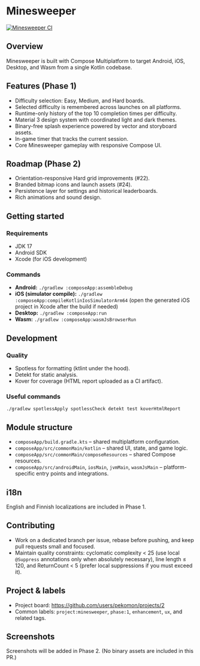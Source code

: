 # Minesweeper

[![Minesweeper CI](https://github.com/pekomon/Compose-Multiplatform-Projects/actions/workflows/minesweeper-ci.yml/badge.svg)](https://github.com/pekomon/Compose-Multiplatform-Projects/actions/workflows/minesweeper-ci.yml)

## Overview
Minesweeper is built with Compose Multiplatform to target Android, iOS, Desktop, and Wasm from a single Kotlin codebase.

## Features (Phase 1)
- Difficulty selection: Easy, Medium, and Hard boards.
- Selected difficulty is remembered across launches on all platforms.
- Runtime-only history of the top 10 completion times per difficulty.
- Material 3 design system with coordinated light and dark themes.
- Binary-free splash experience powered by vector and storyboard assets.
- In-game timer that tracks the current session.
- Core Minesweeper gameplay with responsive Compose UI.

## Roadmap (Phase 2)
- Orientation-responsive Hard grid improvements (#22).
- Branded bitmap icons and launch assets (#24).
- Persistence layer for settings and historical leaderboards.
- Rich animations and sound design.

## Getting started
### Requirements
- JDK 17
- Android SDK
- Xcode (for iOS development)

### Commands
- **Android:** `./gradlew :composeApp:assembleDebug`
- **iOS (simulator compile):** `./gradlew :composeApp:compileKotlinIosSimulatorArm64` (open the generated iOS project in Xcode after the build if needed)
- **Desktop:** `./gradlew :composeApp:run`
- **Wasm:** `./gradlew :composeApp:wasmJsBrowserRun`

## Development
### Quality
- Spotless for formatting (ktlint under the hood).
- Detekt for static analysis.
- Kover for coverage (HTML report uploaded as a CI artifact).

### Useful commands
`./gradlew spotlessApply spotlessCheck detekt test koverHtmlReport`

## Module structure
- `composeApp/build.gradle.kts` – shared multiplatform configuration.
- `composeApp/src/commonMain/kotlin` – shared UI, state, and game logic.
- `composeApp/src/commonMain/composeResources` – shared Compose resources.
- `composeApp/src/androidMain`, `iosMain`, `jvmMain`, `wasmJsMain` – platform-specific entry points and integrations.

## i18n
English and Finnish localizations are included in Phase 1.

## Contributing
- Work on a dedicated branch per issue, rebase before pushing, and keep pull requests small and focused.
- Maintain quality constraints: cyclomatic complexity < 25 (use local `@Suppress` annotations only when absolutely necessary), line length ≤ 120, and ReturnCount < 5 (prefer local suppressions if you must exceed it).

## Project & labels
- Project board: https://github.com/users/pekomon/projects/2
- Common labels: `project:minesweeper`, `phase:1`, `enhancement`, `ux`, and related tags.

## Screenshots
Screenshots will be added in Phase 2. (No binary assets are included in this PR.)
